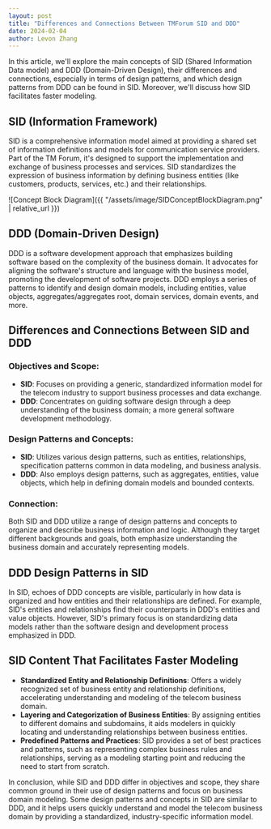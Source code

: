```yaml
---
layout: post
title: "Differences and Connections Between TMForum SID and DDD"
date: 2024-02-04
author: Levon Zhang
---
```


In this article, we'll explore the main concepts of SID (Shared Information Data model) and DDD (Domain-Driven Design), their differences and connections, especially in terms of design patterns, and which design patterns from DDD can be found in SID. Moreover, we'll discuss how SID facilitates faster modeling.

## SID (Information Framework)

SID is a comprehensive information model aimed at providing a shared set of information definitions and models for communication service providers. Part of the TM Forum, it's designed to support the implementation and exchange of business processes and services. SID standardizes the expression of business information by defining business entities (like customers, products, services, etc.) and their relationships.

![Concept Block Diagram]({{ "/assets/image/SIDConceptBlockDiagram.png" | relative_url }})

## DDD (Domain-Driven Design)

DDD is a software development approach that emphasizes building software based on the complexity of the business domain. It advocates for aligning the software's structure and language with the business model, promoting the development of software projects. DDD employs a series of patterns to identify and design domain models, including entities, value objects, aggregates/aggregates root, domain services, domain events, and more.

## Differences and Connections Between SID and DDD

### Objectives and Scope:
- **SID**: Focuses on providing a generic, standardized information model for the telecom industry to support business processes and data exchange.
- **DDD**: Concentrates on guiding software design through a deep understanding of the business domain; a more general software development methodology.

### Design Patterns and Concepts:
- **SID**: Utilizes various design patterns, such as entities, relationships, specification patterns common in data modeling, and business analysis.
- **DDD**: Also employs design patterns, such as aggregates, entities, value objects, which help in defining domain models and bounded contexts.

### Connection: 

Both SID and DDD utilize a range of design patterns and concepts to organize and describe business information and logic. Although they target different backgrounds and goals, both emphasize understanding the business domain and accurately representing models.

## DDD Design Patterns in SID

In SID, echoes of DDD concepts are visible, particularly in how data is organized and how entities and their relationships are defined. For example, SID's entities and relationships find their counterparts in DDD's entities and value objects. However, SID's primary focus is on standardizing data models rather than the software design and development process emphasized in DDD.

## SID Content That Facilitates Faster Modeling

- **Standardized Entity and Relationship Definitions**: Offers a widely recognized set of business entity and relationship definitions, accelerating understanding and modeling of the telecom business domain.
- **Layering and Categorization of Business Entities**: By assigning entities to different domains and subdomains, it aids modelers in quickly locating and understanding relationships between business entities.
- **Predefined Patterns and Practices**: SID provides a set of best practices and patterns, such as representing complex business rules and relationships, serving as a modeling starting point and reducing the need to start from scratch.

In conclusion, while SID and DDD differ in objectives and scope, they share common ground in their use of design patterns and focus on business domain modeling. Some design patterns and concepts in SID are similar to DDD, and it helps users quickly understand and model the telecom business domain by providing a standardized, industry-specific information model.
